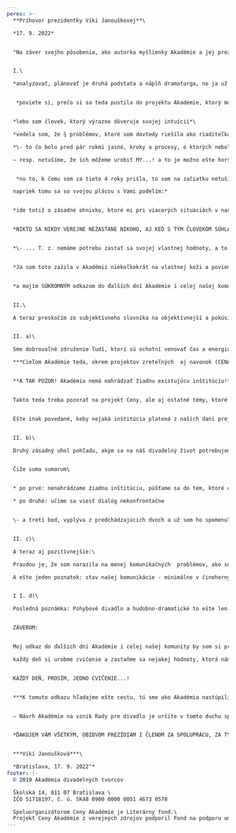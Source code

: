 ```yaml
---
perex: >-
  **P﻿ríhovor prezidentky Viki Janouškovej**\

  *17. 9. 2022*      


  "Na záver svojho pôsobenia, ako autorka myšlienky Akadémie a jej prezidentka v dvoch prvých obdobiach, skúsim redefinovať zámer Akadémie a zhrnúť skúsenosti s týmto projektom, cítim to ako zmysluplné. A začnem osobne: 


  I.\

  *analyzovať, plánovať je druhá podstata a náplň dramaturga, no ja už som mala po krk plánovania a manažmentu, preto som odišla od divadla (Ticho a spol.), ktoré som založila...*


   *poviete si, prečo si sa teda pustila do projektu Akadémie, ktorý má v sebe LEN A VÝLUČNE analytické a manažérske výzvy...?* 


  *lebo som človek, ktorý výrazne dôveruje svojej intuícii*\

  *vedela som, že ¾ problémov, ktoré som dovtedy riešila ako riaditeľka divadla, pramenilo z nefunkčnej komunity a už som sa nemohla pozerať na to, že sa neposúvame ako komunita ďalej, že sa motáme dookola ako slepé veľkonočné húsatká...!*\

  *\- to čo bolo pred pár rokmi jasné, kroky a procesy, o ktorých nebolo treba diskutovať, dnes ako keby sme prestávali čo i len tušiť, že ich treba urobiť...\

  – resp. netušíme, že ich môžeme urobiť MY...! a to je možno ešte horšie...*


   *no to, k čomu som za tieto 4 roky prišla, to som na začiatku netušila vôbec a toto poznanie je pre mňa plácou, odmenou za moju päťročnú dobrovoľnícku námahu... \

  napriek tomu sa so svojou plácou s Vami podelím:*


  *ide totiž o zásadné ohnivko, ktoré mi pri viacerých situáciách v našej komunite vlastne chýba, neprišlo k nemu nikdy (!):*  


  *NIKTO SA NIKDY VEREJNE NEZASTANE NIKOHO, AJ KEĎ S TÝM ČLOVEKOM SÚHLASÍ !A ČO JE MOŽNO EŠTE HORŠIE, ZABUDLI SME, AKO SA TO ROBÍ...!*


  *\- ... T. z. nemáme potrebu zastať sa svojej vlastnej hodnoty, a to akejkoľvek, nevieme sa zastať kolegu, projektu, atď., vnímame to ako jeho problém, spolu s Douglasom Adamsom by som tento jav nazvala PNJ (problém někoho jiného). A toto je jav, ktorý potom vytvára pocit bezhodnotovosti našej komunity... - Zamyslite sa, prosím... koľkokrát ste zdvihli hlas, keď bol kolega osočený a buď tam nebol a nemohol sa brániť alebo zostal v tom sám...*


  *Ja som toto zažila v Akadémii niekoľkokrát na vlastnej koži a poviem Vám, toto je prapôvodná príčina, prečo som už trochu unavená. Je to totiž každodenná konfrontácia s mojimi hodnotami a viem, že ako prezidentka reagovať musím vždy, a nemôžem mávnuť rukou, a byť ticho... - Takže teraz si vyberám oddych, kolegovia. Neodchádzam z Akadémie, ale chcem na chvíľu z boku a z odstupu sledovať, čo sme sa za tie 4 až 5 rokov naučili.*


  *a mojím SÚKROMNÝM odkazom do ďalších dní Akadémie i celej našej komunity je: každý deň si urobme cvičenie a zastaňme sa nejakej hodnoty, ktorá nám robí radosť, resp. ju považujeme za potrebnú... nemlčme.*


  I﻿I.\

  A teraz preskočím zo subjektívneho slovníka na objektívnejší a pokúsim sa odkomunikovať niekoľko základných odkazov:


  II. a)\

  Sme dobrovoľné združenie ľudí, ktorí sú ochotní venovať čas a energiu spoločným problémom..  \

  ***Cieľom Akadémie teda, okrem projektov zreteľných  aj navonok (CENA), je pomenovať zásadné komunikačné nedorozumenia, ktoré bránia prirodzenému toku divadelného života a otvárať na tieto témy diskusie.*** 


  **A TAK POZOR! Akadémia nemá nahrádzať žiadnu existujúcu inštitúciu!**


  Takto teda treba pozerať na projekt Ceny, ale aj ostatné témy, ktoré chceme a budeme otvárať, napr. aj na dramaturgicko-teatrologickej platforme, či platforme zriaďovaných a nezávislých divadiel... Čiže nemáme ambíciu otvárať teoretické témy, ktoré niekto už rieši, a rieši korektne, resp. adekvátne. Otvárajme tie, v ktorých cítime logickú prešmyčku, ***kde vidíme problém a nie je riešený nikým iným***.


  Ešte inak povedané, keby nejaká inštitúcia platená z našich daní prejavila záujem o organizovanie Ceny, ja by som bola najšťastnejším človekom na svete...! - My by sme sa mohli pustiť do iných tém a projektov, ktoré potrebujú súrne riešenie... toto cítim ako úlohu Akadémie.


  II. b)\

  Druhý zásadný uhol pohľadu, akým sa na náš divadelný život potrebujeme pozrieť je, že tieto témy potrebujeme otvárať nekonfrontačne. - Jednak aby vôbec malo zmysel ich otvárať a následne, aby sa dali vôbec riešiť... v širšom slova zmysle, aby sme sa naučili viesť dialóg vecne a nekonfrontačne. To je niečo, čo málokto z nás ovláda dostatočne...


  Čiže suma sumarum\


  * po prvé: nenahrádzame žiadnu inštitúciu, púšťame sa do tém, ktoré cítime, že nie sú nastavené korektne alebo nie sú riešené vôbec,\

  * po druhé: učíme sa viesť dialóg nekonfrontačne


  \- a tretí bod, vyplýva z predchádzajúcich dvoch a už som ho spomenula v súkromnejšej časti, a je naozaj zásadný: zbavme sa, prosím, syndrómu vnímania *PNJ (problém někoho jiného...!) **a staňme sa my tvorcami našej divadelnej reality a jej toku***.


  II. c)\

  A teraz aj pozitívnejšie:\

  Pravdou je, že som narazila na menej komunikačných  problémov, ako som na  začiatku pri vzniku Akadémie čakala. A nebola by som korektná, keby som tvrdila, že som bola v tom sama. Nie. V ADT, i našom divadelníctve je množstvo ľudí, ktorí boli nápomocní a ústretoví - keby neboli, nespravíme toľko roboty, ktorú už za sebou bez debaty máme. -\

  A ešte jeden poznatok: stav našej komunikácie - minimálne v činoherných kruhoch, v ktorých sa ADT v týchto rokoch pohybovala v rámci projektu Ceny, je zásadne iný, prirodzenejší. A myslím to vážne. Mnohé divadlá, či projekty boli doteraz mimovoľne z komunity vytláčaní a už nie sú (Divadlo z pasáže je už na základe 1. ročníka Ceny pevnou súčasťou komunity, projekty súkromných divadiel, či Shakepearovských slávnosti takisto)...


  I I. d)\

  Posledná poznámka: Pohybové divadlo a hudobno-dramatické to ešte len čaká...! Bábkové divadlo vnímam ako súčasť komunity používajúcej aj prostriedky činohry, a tak sme ich už v prvom kole zahrnuli do projektu Ceny.  - Je na nich, či a ako sa v iných projektoch budú potrebovať vydeliť, či mapovať po svojom bábkarske prostriedky, no také projekty už existujú, napr. Bábkarská Bystrica, atď. ... Zároveň však  všetci vnímame, že bábkarské prostriedky začínajú nebadané prekĺzavať aj do čisto činoherného prostredia, a to vnímam ako nesporné vzájomné obohacovanie, ku ktorému sme prispeli!... 


  ZÁVEROM:


  Moj odkaz do ďalších dní Akadémie i celej našej komunity by som si priala aby bolo:\

  každý deň si urobme cvičenie a zastaňme sa nejakej hodnoty, ktorá nám robí radosť, resp. ju považujeme za potrebnú...


  KAŽDÝ DEŇ, PROSÍM, JEDNO CVIČENIE...!


  ***K tomuto odkazu hľadajme ešte cestu, tú sme ako Akadémia nastúpili už počas prehliadky v apríli 2022 pri okrúhlom stole: obráťme procesy v tejto krajine...! Nie zhora nadol, ale zdola nahor – vytvárajme procesy, na ktorých sa budeme ako obec zúčastňovať a nečakajme, prosím, na osvietených ministrov, či vlády. – Ak budeme len čakať, zarastieme machom...!***


  – Návrh Akadémie na vznik Rady pre divadlo je určite v tomto duchu správnou cestou, ale môže byť aj formou spolupráce na jednotlivých témach – napríklad aj stretnutie profesijných združení „živého umenia“ dňa 17. 9. 2022 a jeho témy: dohovor na prioritách združení pri riešení aktuálnych problémov a ich zverejnenie, i téma znovunavrátenie média divadla do učebných osnov, čo vnímam ako svoje posledné kroky na ceste spolu s vami...


  *ĎAKUJEM VÁM VŠETKÝM, OBIDVOM PREZÍDIÁM I ČLENOM ZA SPOLUPRÁCU, ZA TÝCH NESMIERNE BOHATÝCH 5 ROKOV A DRŽÍM NÁM PALCE.*  


  ***Viki Janoušková***\

  *Bratislava, 17. 9. 2022"*
footer: |-
  © 2019 Akadémia divadelných tvorcov

  Školská 14, 811 07 Bratislava \
  IČO 51718197, č. ú. SK48 0900 0000 0051 4673 0578

  Spoluorganizátorom Ceny Akadémie je Literárny fond.\
  Projekt Ceny Akadémie z verejných zdrojov podporil Fond na podporu umenia.
---
```

